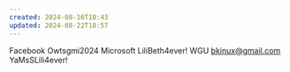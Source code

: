 ```yaml
---
created: 2024-08-16T10:43
updated: 2024-08-22T18:57
---
```

Facebook Owtsgmi2024
Microsoft LiliBeth4ever!
WGU bkinux@gmail.com YaMsSLili4ever!